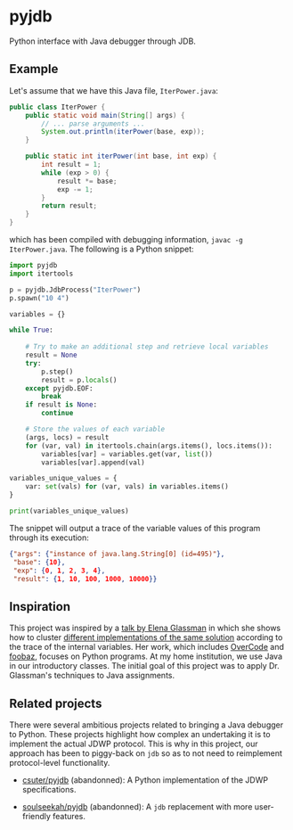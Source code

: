 # pyjdb
Python interface with Java debugger through JDB.

## Example

Let's assume that we have this Java file, `IterPower.java`:
```java
public class IterPower {
    public static void main(String[] args) {
        // ... parse arguments ...
        System.out.println(iterPower(base, exp));
    }

    public static int iterPower(int base, int exp) {
        int result = 1;
        while (exp > 0) {
            result *= base;
            exp -= 1;
        }
        return result;
    }
}
```
which has been compiled with debugging information, `javac -g IterPower.java`. The following is a Python snippet:
```python
import pyjdb
import itertools

p = pyjdb.JdbProcess("IterPower")
p.spawn("10 4")

variables = {}

while True:
    
    # Try to make an additional step and retrieve local variables
    result = None
    try:
        p.step()
        result = p.locals()
    except pyjdb.EOF:
        break
    if result is None:
        continue

    # Store the values of each variable
    (args, locs) = result
    for (var, val) in itertools.chain(args.items(), locs.items()):
        variables[var] = variables.get(var, list())
        variables[var].append(val)

variables_unique_values = {
    var: set(vals) for (var, vals) in variables.items()
}

print(variables_unique_values)
```
The snippet will output a trace of the variable values of this program through its execution:
```json
{"args": {"instance of java.lang.String[0] (id=495)"},
 "base": {10},
 "exp": {0, 1, 2, 3, 4},
 "result": {1, 10, 100, 1000, 10000}}
```

## Inspiration

This project was inspired by a [talk by Elena Glassman](https://youtu.be/Pt-DMk1YRJ4) in which she shows how to cluster [different implementations of the same solution](http://eglassman.github.io/mit-phd-thesis/thesis-slides.html#/10) according to the trace of the internal variables. Her work, which includes [OverCode](http://eglassman.github.io/overcode/) and [foobaz](https://www.youtube.com/watch?v=4X94_2XEsrE), focuses on Python programs. At my home institution, we use Java in our introductory classes. The initial goal of this project was to apply Dr. Glassman's techniques to Java assignments.

## Related projects

There were several ambitious projects related to bringing a Java debugger to Python. These projects highlight how complex an undertaking it is to implement the actual JDWP protocol. This is why in this project, our approach has been to piggy-back on `jdb` so as to not need to reimplement protocol-level functionality.

- [csuter/pyjdb](https://github.com/csuter/pyjdb) (abandonned): A Python implementation of the JDWP specifications.

- [soulseekah/pyjdb](https://github.com/soulseekah/pyjdb) (abandonned): A `jdb` replacement with more user-friendly features.
